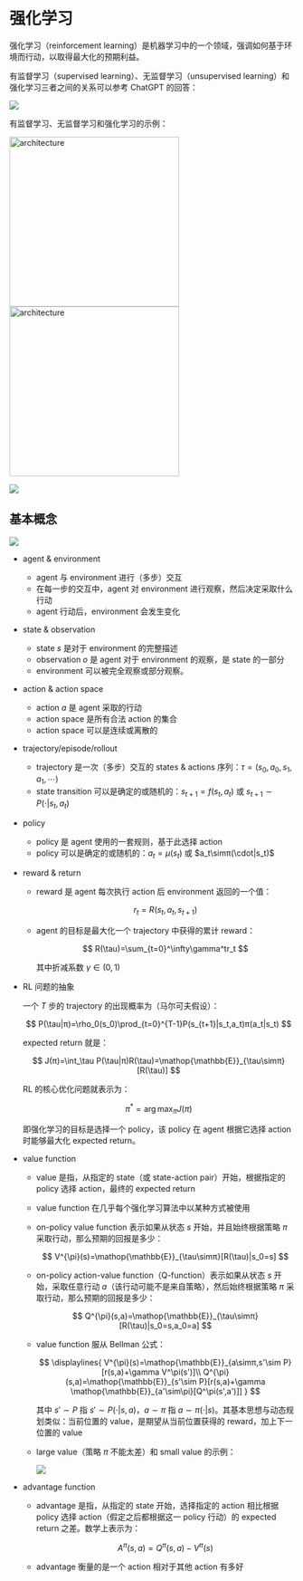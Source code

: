 # 强化学习

强化学习（reinforcement learning）是机器学习中的一个领域，强调如何基于环境而行动，以取得最大化的预期利益。

有监督学习（supervised learning）、无监督学习（unsupervised learning）和强化学习三者之间的关系可以参考 ChatGPT 的回答：

![](../../assets/ml/rl/comparison.png)

有监督学习、无监督学习和强化学习的示例：

<img alt="architecture" src="../../assets/ml/rl/supervised-learning.png" width="300" />

<img alt="architecture" src="../../assets/ml/rl/unsupervised-learning.png" width="300" />

![](../../assets/ml/rl/reinforcement-learning.png)

## 基本概念

![](../../assets/ml/rl/concepts.png)

* agent & environment
    * agent 与 environment 进行（多步）交互
    * 在每一步的交互中，agent 对 environment 进行观察，然后决定采取什么行动
    * agent 行动后，environment 会发生变化
* state & observation
    * state $s$ 是对于 environment 的完整描述
    * observation $o$ 是 agent 对于 environment 的观察，是 state 的一部分
    * environment 可以被完全观察或部分观察。
* action & action space
    * action $a$ 是 agent 采取的行动
    * action space 是所有合法 action 的集合
    * action space 可以是连续或离散的
* trajectory/episode/rollout
    * trajectory 是一次（多步）交互的 states & actions 序列：$\tau=(s_0,a_0,s_1,a_1,\cdots)$
    * state transition 可以是确定的或随机的：$s_{t+1}=f(s_t,a_t)$ 或 $s_{t+1}\sim P(\cdot|s_t,a_t)$
* policy
    * policy 是 agent 使用的一套规则，基于此选择 action
    * policy 可以是确定的或随机的：$a_t=\mu(s_t)$ 或 $a_t\simπ(\cdot|s_t)$ 
* reward & return
    * reward 是 agent 每次执行 action 后 environment 返回的一个值：

        $$
        r_t=R(s_t,a_t,s_{t+1})
        $$
        
    * agent 的目标是最大化一个 trajectory 中获得的累计 reward：

        $$
        R(\tau)=\sum_{t=0}^\infty\gamma^tr_t
        $$

        其中折减系数 $\gamma\in(0,1)$

* RL 问题的抽象

    一个 $T$ 步的 trajectory 的出现概率为（马尔可夫假设）：

    $$
    P(\tau|π)=\rho_0(s_0)\prod_{t=0}^{T-1}P(s_{t+1}|s_t,a_t)π(a_t|s_t)
    $$

    expected return 就是：

    $$
    J(π)=\int_\tau P(\tau|π)R(\tau)=\mathop{\mathbb{E}}_{\tau\simπ}[R(\tau)]
    $$

    RL 的核心优化问题就表示为：

    $$
    π^*=\arg\max_π J(π)
    $$

    即强化学习的目标是选择一个 policy，该 policy 在 agent 根据它选择 action 时能够最大化 expected return。

* value function
    * value 是指，从指定的 state（或 state-action pair）开始，根据指定的 policy 选择 action，最终的 expected return
    * value function 在几乎每个强化学习算法中以某种方式被使用
    * on-policy value function 表示如果从状态 $s$ 开始，并且始终根据策略 $π$ 采取行动，那么预期的回报是多少：

        $$
        V^{\pi}(s)=\mathop{\mathbb{E}}_{\tau\simπ}[R(\tau)|s_0=s]
        $$

    * on-policy action-value function（Q-function）表示如果从状态 $s$ 开始，采取任意行动 $a$（该行动可能不是来自策略），然后始终根据策略 $π$ 采取行动，那么预期的回报是多少：

        $$
        Q^{\pi}(s,a)=\mathop{\mathbb{E}}_{\tau\simπ}[R(\tau)|s_0=s,a_0=a]
        $$

    * value function 服从 Bellman 公式：

        $$
        \displaylines{
        V^{\pi}(s)=\mathop{\mathbb{E}}_{a\simπ,s'\sim P}[r(s,a)+\gamma V^\pi(s')]\\
        Q^{\pi}(s,a)=\mathop{\mathbb{E}}_{s'\sim P}[r(s,a)+\gamma \mathop{\mathbb{E}}_{a'\sim\pi}[Q^\pi(s',a')]]
        }
        $$

        其中 $s'\sim P$ 指 $s'\sim P(\cdot|s,a)$，$a\sim\pi$ 指 $a\sim\pi(\cdot|s)$。其基本思想与动态规划类似：当前位置的 value，是期望从当前位置获得的 reward，加上下一位置的 value

    * large value（策略 $\pi$ 不能太差）和 small value 的示例：

        ![](../../assets/ml/rl/value.png)

* advantage function
    * advantage 是指，从指定的 state 开始，选择指定的 action 相比根据 policy 选择 action（假定之后都根据这一 policy 行动）的 expected return 之差。数学上表示为：

        $$
        A^\pi(s,a)=Q^\pi(s,a)-V^\pi(s)
        $$

    * advantage 衡量的是一个 action 相对于其他 action 有多好


